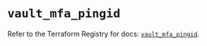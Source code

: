 # `vault_mfa_pingid`

Refer to the Terraform Registry for docs: [`vault_mfa_pingid`](https://registry.terraform.io/providers/hashicorp/vault/4.1.0/docs/resources/mfa_pingid).
